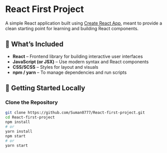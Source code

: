 # React First Project

A simple React application built using [Create React App](https://create-react-app.dev/), meant to provide a clean starting point for learning and building React components.

## 🧰 What’s Included

- **React** – Frontend library for building interactive user interfaces  
- **JavaScript (or JSX)** – Use modern syntax and React components  
- **CSS/SCSS** – Styles for layout and visuals  
- **npm / yarn** – To manage dependencies and run scripts  

## 🚀 Getting Started Locally

### Clone the Repository  
```bash
git clone https://github.com/Suman0777/React-first-project.git
cd React-first-project
npm install
# or
yarn install
npm start
# or
yarn start
